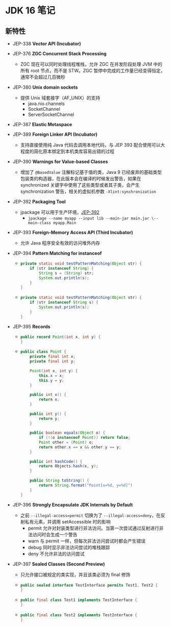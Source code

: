 # JDK 16 笔记

## 新特性

* JEP-338 **Vector API (Incubator)**

* JEP-376 **ZGC Concurrent Stack Processing**

  * ZGC 现在可以同时处理线程堆栈，允许 ZGC 在并发阶段处理 JVM 中的所有 root 节点，而不是 STW。ZGC 暂停中完成的工作量已经变得恒定，通常不会超过几百微秒

* JEP-380 **Unix domain sockets**

  * 提供 Unix 域套接字（AF_UNIX）的支持
    * java.nio.channels
    * SocketChannel
    * ServerSocketChannel

* JEP-387 **Elastic Metaspace**

* JEP-389 **Foreign Linker API (Incubator)**

  * 支持直接使用纯 Java 代码去调用本地代码，与 JEP 393 配合使用可以大程度的简化原本绑定到本机类库容易出错的过程

* JEP-390 **Warnings for Value-based Classes**

  * 增加了 `@BasedValue` 注解标记基于值的类，Java 9 已经废弃的基础类型包装类的构造器，在此版本会在编译的时候发出警告，如果在 synchronized 关键字中使用了这些类型或者其子类，会产生 synchronization 警告，相关的虚拟机参数 `-Xlint:synchronization`

* JEP-392 **Packaging Tool**

  * jpackage 可以用于生产环境，[JEP-392](https://openjdk.java.net/jeps/392)
    * `jpackage --name myapp --input lib --main-jar main.jar \--main-class myapp.Main`

* JEP-393 **Foreign-Memory Access API (Third Incubator)**

  * 允许 Java 程序安全有效的访问堆外内存

* JEP-394 **Pattern Matching for instanceof**

  * ```java
    private static void testPatternMatching(Object str) {
        if (str instanceof String) {
            String s = (String) str;
            System.out.println(s);
        }
    }
    ```

  * ```java
    private static void testPatternMatching(Object str) {
        if (str instanceof String s) {
            System.out.println(s);
        }
    }
    ```

* JEP-395 **Records**

  * ```java
    public record Point(int x, int y) {
    }
    ```

  * ```java
    public class Point {
        private final int x;
        private final int y;
        
        Point(int x, int y) {
            this.x = x;
            this.y = y;
        }
        
        public int x() {
            return x;
        }
        
        public int y() {
            return y;
        }
        
        public boolean equals(Object o) {
            if (!(o instanceof Point)) return false;
            Point other = (Point) o;
            return other.x == x && other.y == y;
        }
        
        public int hashCode() {
            return Objects.hash(x, y);
        }
        
        public String toString() {
            return String.format("Point[x=%d, y=%d]")
        }
    }
    ```

* JEP-396 **Strongly Encapsulate JDK Internals by Default**

  * 之前 `--illegal-access=permit` 切换为了 `--illegal-access=deny`，在反射私有元素，并调用 setAccessible 时的影响
    * permit 允许对封装类型进行非法访问。当第一次尝试通过反射进行非法访问时会生成一个警告
    * warn 与 permit 一样，但每次非法访问尝试时都会产生错误
    * debug  同时显示非法访问尝试的堆栈跟踪
    * deny  不允许非法的访问尝试

* JEP-397 **Sealed Classes (Second Preview)**

  * 只允许接口被规定的类实现，并且该类必须为 final 修饰

  * ```java
    public sealed interface TestInterface permits Test1, Test2 {
    }
    ```

  * ```java
    public final class Test1 implements TestInterface {
    }
    ```

  * ```java
    public final class Test2 implements TestInterface {
    }
    ```

